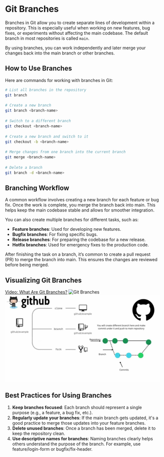 # Git Branches

Branches in Git allow you to create separate lines of development within a repository. This is especially useful when working on new features, bug fixes, or experiments without affecting the main codebase. The default branch in most repositories is called `main`.

By using branches, you can work independently and later merge your changes back into the main branch or other branches.

## How to Use Branches

Here are commands for working with branches in Git:

```bash
# List all branches in the repository
git branch

# Create a new branch
git branch <branch-name>

# Switch to a different branch
git checkout <branch-name>

# Create a new branch and switch to it
git checkout -b <branch-name>

# Merge changes from one branch into the current branch
git merge <branch-name>

# Delete a branch
git branch -d <branch-name>
```

## Branching Workflow

A common workflow involves creating a new branch for each feature or bug fix. Once the work is complete, you merge the branch back into main. This helps keep the main codebase stable and allows for smoother integration.

You can also create multiple branches for different tasks, such as:
- **Feature branches**: Used for developing new features.
- **Bugfix branches**: For fixing specific bugs.
- **Release branches**: For preparing the codebase for a new release.
- **Hotfix branches**: Used for emergency fixes to the production code.

After finishing the task on a branch, it’s common to create a pull request (PR) to merge the branch into main. This ensures the changes are reviewed before being merged.

## Visualizing Git Branches

[Video: What Are Git Branches?](https://youtu.be/Q1kHG842HoI)
![Git Branches](https://i2.wp.com/digitalvarys.com/wp-content/uploads/2019/06/GIT-Branchand-its-Operations.png?fit=1921%2C1057&ssl=1)
![GitBranches](https://github.com/Abigail-LlanqueRomero/GitUebung/blob/main/Images/Branches.jpg)

## Best Practices for Using Branches

1. **Keep branches focused**: Each branch should represent a single purpose (e.g., a feature, a bug fix, etc.).
2. **Regularly update your branches**: If the main branch gets updated, it's a good practice to merge those updates into your feature branches.
3. **Delete unused branches**: Once a branch has been merged, delete it to keep the repository clean.
4. **Use descriptive names for branches**: Naming branches clearly helps others understand the purpose of the branch. For example, use feature/login-form or bugfix/fix-header.

